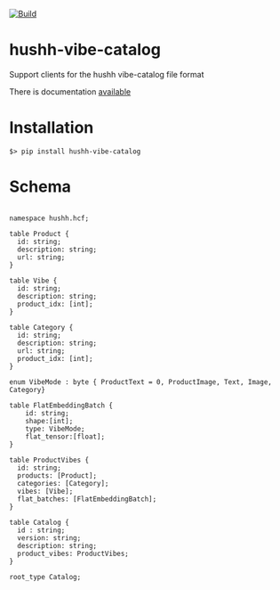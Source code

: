 [![Build](https://github.com/hushh-labs/hushh-vibe-catalog-reader/actions/workflows/main.yml/badge.svg)](https://github.com/hushh-labs/hushh-vibe-catalog-reader/actions/workflows/main.yml)
# hushh-vibe-catalog
Support clients for the hushh vibe-catalog file format

There is documentation [available](https://hushh-labs.github.io/hushh-vibe-catalog-reader/reference)


# Installation
```python3
$> pip install hushh-vibe-catalog

```

# Schema
```flatbuffer

namespace hushh.hcf;

table Product {
  id: string;
  description: string;
  url: string;
}

table Vibe {
  id: string;
  description: string;
  product_idx: [int];
}

table Category {
  id: string;
  description: string;
  url: string;
  product_idx: [int];
}

enum VibeMode : byte { ProductText = 0, ProductImage, Text, Image, Category}

table FlatEmbeddingBatch {
    id: string;
    shape:[int];
    type: VibeMode;
    flat_tensor:[float];
}

table ProductVibes {
  id: string;
  products: [Product];
  categories: [Category];
  vibes: [Vibe];
  flat_batches: [FlatEmbeddingBatch];
}

table Catalog {
  id : string;
  version: string;
  description: string;
  product_vibes: ProductVibes;
}

root_type Catalog;
```
